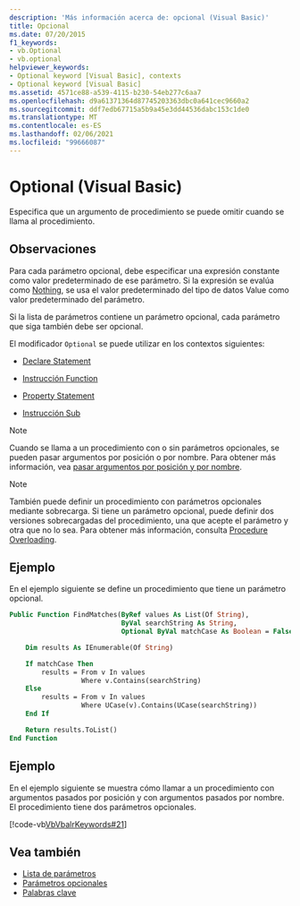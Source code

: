 ```yaml
---
description: 'Más información acerca de: opcional (Visual Basic)'
title: Opcional
ms.date: 07/20/2015
f1_keywords:
- vb.Optional
- vb.optional
helpviewer_keywords:
- Optional keyword [Visual Basic], contexts
- Optional keyword [Visual Basic]
ms.assetid: 4571ce88-a539-4115-b230-54eb277c6aa7
ms.openlocfilehash: d9a61371364d87745203363dbc0a641cec9660a2
ms.sourcegitcommit: ddf7edb67715a5b9a45e3dd44536dabc153c1de0
ms.translationtype: MT
ms.contentlocale: es-ES
ms.lasthandoff: 02/06/2021
ms.locfileid: "99666087"
---
```

# <a name="optional-visual-basic"></a>Optional (Visual Basic)

Especifica que un argumento de procedimiento se puede omitir cuando se llama al procedimiento.

## <a name="remarks"></a>Observaciones

Para cada parámetro opcional, debe especificar una expresión constante como valor predeterminado de ese parámetro. Si la expresión se evalúa como [Nothing](../nothing.md), se usa el valor predeterminado del tipo de datos Value como valor predeterminado del parámetro.

Si la lista de parámetros contiene un parámetro opcional, cada parámetro que siga también debe ser opcional.

El modificador `Optional` se puede utilizar en los contextos siguientes:

- [Declare Statement](../statements/declare-statement.md)

- [Instrucción Function](../statements/function-statement.md)

- [Property Statement](../statements/property-statement.md)

- [Instrucción Sub](../statements/sub-statement.md)

> [!NOTE]
> Cuando se llama a un procedimiento con o sin parámetros opcionales, se pueden pasar argumentos por posición o por nombre. Para obtener más información, vea [pasar argumentos por posición y por nombre](../../programming-guide/language-features/procedures/passing-arguments-by-position-and-by-name.md).

> [!NOTE]
> También puede definir un procedimiento con parámetros opcionales mediante sobrecarga. Si tiene un parámetro opcional, puede definir dos versiones sobrecargadas del procedimiento, una que acepte el parámetro y otra que no lo sea. Para obtener más información, consulta [Procedure Overloading](../../programming-guide/language-features/procedures/procedure-overloading.md).

## <a name="example"></a>Ejemplo

En el ejemplo siguiente se define un procedimiento que tiene un parámetro opcional.

```vb
Public Function FindMatches(ByRef values As List(Of String),
                            ByVal searchString As String,
                            Optional ByVal matchCase As Boolean = False) As List(Of String)

    Dim results As IEnumerable(Of String)

    If matchCase Then
        results = From v In values
                  Where v.Contains(searchString)
    Else
        results = From v In values
                  Where UCase(v).Contains(UCase(searchString))
    End If

    Return results.ToList()
End Function
```

## <a name="example"></a>Ejemplo

En el ejemplo siguiente se muestra cómo llamar a un procedimiento con argumentos pasados por posición y con argumentos pasados por nombre. El procedimiento tiene dos parámetros opcionales.

[!code-vb[VbVbalrKeywords#21](~/samples/snippets/visualbasic/VS_Snippets_VBCSharp/VbVbalrKeywords/VB/class8.vb#21)]

## <a name="see-also"></a>Vea también

- [Lista de parámetros](../statements/parameter-list.md)
- [Parámetros opcionales](../../programming-guide/language-features/procedures/optional-parameters.md)
- [Palabras clave](../keywords/index.md)
